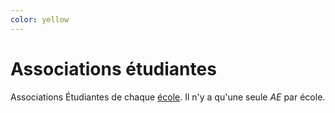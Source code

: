 ```yaml
---
color: yellow
---
```

# Associations étudiantes

Associations Étudiantes de chaque [école](/schools). Il n'y a qu'une seule _AE_ par école.
